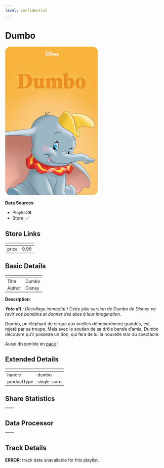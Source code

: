 ```yaml
---
level: confidential
---
```

# Dumbo

![card_[c8sho].png](../../img/cards/card_[c8sho].png)

**Data Sources**: 

- Playlist:❌
- Store: ✅


## Store Links

| <!-- --> | <!-- --> |
| - | - |
| price | 9.99 |


## Basic Details

| <!-- --> | <!-- --> |
| - | - |
| Title | Dumbo |
| Author | Disney |

**Description**:

<!-- td {border: 1px solid #ccc;}br {mso-data-placement:same-cell;} -->

_**Yoto dit :** Décollage immédiat ! Cette jolie version de Dumbo de Disney va ravir vos bambins et donner des ailes à leur imagination._

Dumbo, un éléphant de cirque aux oreilles démesurément grandes, est rejeté par sa troupe. Mais avec le soutien de sa drôle bande d’amis, Dumbo découvre qu'il possède un don, qui fera de lui la nouvelle star du spectacle.

Aussi disponible en [pack](https://eu.yotoplay.com/fr/products/les-classiques-disney-volume-1 "pack") !


## Extended Details

| <!-- --> | <!-- --> |
| - | - |
| handle | dumbo |
| productType | single-card |


## Share Statistics

| <!-- --> | <!-- --> |
| - | - |


## Data Processor

| <!-- --> | <!-- --> |
| - | - |


## Track Details

**ERROR**: track data unavailable for this playlist.
